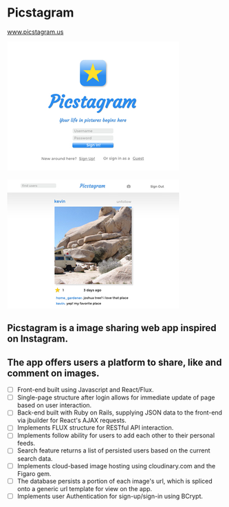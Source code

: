 # Picstagram

www.picstagram.us

<img src="app/assets/images/picstagram.jpg" />
<br></br>
<img src="app/assets/images/picstagram2.jpg" />

## Picstagram is a image sharing web app inspired on Instagram.

## The app offers users a platform to share, like and comment on images.

- [ ] Front-end built using Javascript and React/Flux.
- [ ] Single-page structure after login allows for immediate update of page based on user interaction.
- [ ] Back-end built with Ruby on Rails, supplying JSON data to the front-end via jbuilder for React's AJAX requests.
- [ ] Implements FLUX structure for RESTful API interaction.
- [ ] Implements follow ability for users to add each other to their personal feeds.
- [ ] Search feature returns a list of persisted users based on the current search data.
- [ ] Implements cloud-based image hosting using cloudinary.com and the Figaro gem.
- [ ] The database persists a portion of each image's url, which is spliced onto a generic url template for view on the app.
- [ ] Implements user Authentication for sign-up/sign-in using BCrypt.
